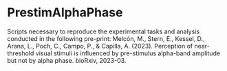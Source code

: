 # PrestimAlphaPhase
Scripts necessary to reproduce the experimental tasks and analysis conducted in the following pre-print: Melcón, M., Stern, E., Kessel, D., Arana, L., Poch, C., Campo, P., & Capilla, A. (2023). Perception of near-threshold visual stimuli is influenced by pre-stimulus alpha-band amplitude but not by alpha phase. bioRxiv, 2023-03.
